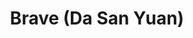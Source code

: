 --- 
title: "Brave (Da San Yuan)"
publishdate: "2019-8-11T16:48:46+02:00"
src: "https://365manga.net/manga/brave-da-san-yuan"
image: "https://data.365manga.net/images/thumbnails/6599-brave-da-san-yuan.jpg"
description: ""
---